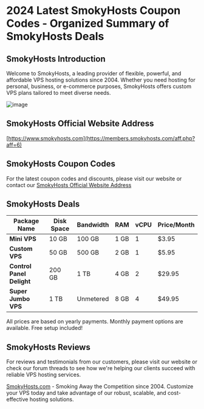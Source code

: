 # 2024 Latest SmokyHosts Coupon Codes - Organized Summary of SmokyHosts Deals

## SmokyHosts Introduction
Welcome to SmokyHosts, a leading provider of flexible, powerful, and affordable VPS hosting solutions since 2004. Whether you need hosting for personal, business, or e-commerce purposes, SmokyHosts offers custom VPS plans tailored to meet diverse needs.

![image](https://github.com/dxmartin73/SmokyHosts/assets/167613209/45cfd3e9-f7eb-475d-a8ea-3233e473922e)

## SmokyHosts Official Website Address
[https://www.smokyhosts.com](https://members.smokyhosts.com/aff.php?aff=6)

## SmokyHosts Coupon Codes
For the latest coupon codes and discounts, please visit our website or contact our [ SmokyHosts Official Website Address](https://members.smokyhosts.com/aff.php?aff=6)

## SmokyHosts Deals

| Package Name       | Disk Space  | Bandwidth      | RAM   | vCPU | Price/Month |
|--------------------|-------------|----------------|-------|------|-------------|
| **Mini VPS**       | 10 GB       | 100 GB         | 1 GB  | 1    | $3.95       |
| **Custom VPS**     | 50 GB       | 500 GB         | 2 GB  | 1    | $5.95       |
| **Control Panel Delight** | 200 GB | 1 TB          | 4 GB  | 2    | $29.95      |
| **Super Jumbo VPS**| 1 TB        | Unmetered      | 8 GB  | 4    | $49.95      |

All prices are based on yearly payments. Monthly payment options are available. Free setup included!

## SmokyHosts Reviews
For reviews and testimonials from our customers, please visit our website or check our forum threads to see how we're helping our clients succeed with reliable VPS hosting services.

[ SmokyHosts.com](https://members.smokyhosts.com/aff.php?aff=6)  - Smoking Away the Competition since 2004. Customize your VPS today and take advantage of our robust, scalable, and cost-effective hosting solutions.
